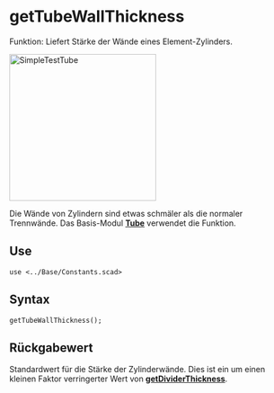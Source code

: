 # getTubeWallThickness

Funktion: Liefert Stärke der Wände eines Element-Zylinders.

<img width="261" alt="SimpleTestTube" src="https://user-images.githubusercontent.com/48654609/167317804-9f8d3200-190d-41e7-bd2a-7cd4dae81205.png">

Die Wände von Zylindern sind etwas schmäler als die normaler Trennwände. Das Basis-Modul [__Tube__](../ModelBase/Tube.md) verwendet die Funktion.

## Use
```
use <../Base/Constants.scad>
```

## Syntax
```
getTubeWallThickness();
```

## Rückgabewert
Standardwert für die Stärke der Zylinderwände. Dies ist ein um einen kleinen Faktor verringerter Wert von [__getDividerThickness__](getDividerThickness.md).
